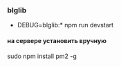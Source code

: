 ### blglib

- DEBUG=blglib:* npm run devstart


#### на сервере установить вручную

sudo npm install pm2 -g
